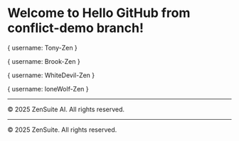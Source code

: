 # Welcome to Hello GitHub from conflict-demo branch!

{
    username: Tony-Zen
}

{
    username: Brook-Zen
}

{
    username: WhiteDevil-Zen
}

{
    username: loneWolf-Zen
}

---

© 2025 ZenSuite AI. All rights reserved.

---

© 2025 ZenSuite. All rights reserved.
